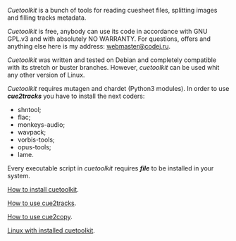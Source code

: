 *Cuetoolkit* is a bunch of tools for reading cuesheet files, splitting images
and filling tracks metadata.

*Cuetoolkit* is free, anybody can use its code in accordance with GNU GPL.v3
and with absolutely NO WARRANTY. For questions, offers and anything else here
is my address: webmaster@codej.ru.

*Cuetoolkit* was written and tested on Debian and completely compatible with
its stretch or buster branches. However, *cuetoolkit* can be used whit any
other version of Linux.

*Cuetoolkit* requires mutagen and chardet (Python3 modules). In order to use
***cue2tracks*** you have to install the next coders:

* shntool;
* flac;
* monkeys-audio;
* wavpack;
* vorbis-tools;
* opus-tools;
* lame.

Every executable script in *cuetoolkit* requires ***file*** to be installed in
your system.

[How to install cuetoolkit](https://codej.ru/3dR8KiCR).

[How to use cue2tracks](https://codej.ru/KP9dewx8).

[How to use cue2copy](https://codej.ru/t24bM2XD).

[Linux with installed cuetoolkit](https://codej.ru/TpPzVyjz).
